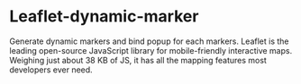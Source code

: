 # Leaflet-dynamic-marker
Generate dynamic markers and bind popup for each markers.
Leaflet is the leading open-source JavaScript library for mobile-friendly interactive maps. Weighing just about 38 KB of JS, it has all the mapping features most developers ever need.
